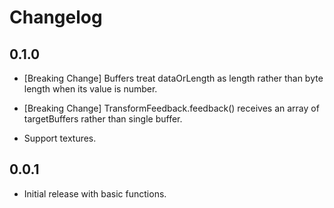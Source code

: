 # Changelog

## 0.1.0

* \[Breaking Change\] Buffers treat dataOrLength as length rather than byte length when its value is number.

* \[Breaking Change\] TransformFeedback.feedback() receives an array of targetBuffers rather than single buffer.

* Support textures.

## 0.0.1

* Initial release with basic functions.